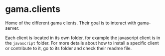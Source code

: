 # gama.clients
Home of the different gama clients. Their goal is to interact with gama-server.

Each client is located in its own folder, for example the javascript client is in the `javascript` folder.
For more details about how to install a specific client or contribute to it, go to its folder and check their readme file.
